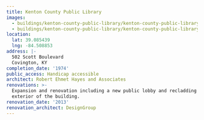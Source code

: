 ```yaml
---
title: Kenton County Public Library
images:
  - buildings/kenton-county-public-library/kenton-county-public-library-0_mka64l
  - buildings/kenton-county-public-library/kenton-county-public-library-1_d9lbt4
location:
  lat: 39.085439
  lng: -84.508853
address: |-
  502 Scott Boulevard
  Covington, KY
completion_date: '1974'
public_access: Handicap accessible
architect: Robert Ehmet Hayes and Associates
renovations: >-
  Expansion and renovation including a new public lobby and recladding the
  exterior of the building.
renovation_date: '2013'
renovation_architect: DesignGroup
---
```

